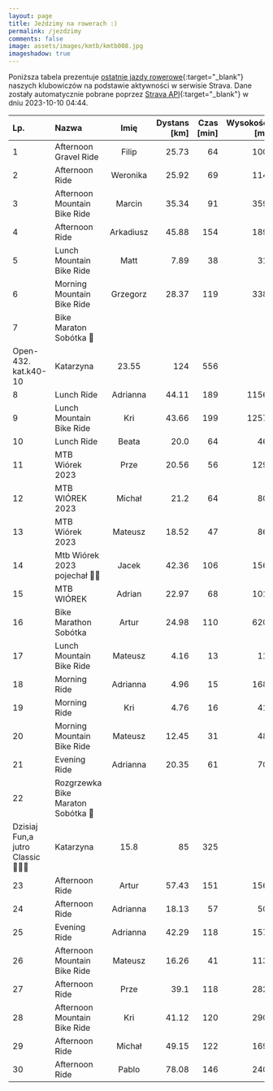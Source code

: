 ```yaml
---
layout: page
title: Jeździmy na rowerach :)
permalink: /jezdzimy
comments: false
image: assets/images/kmtb/kmtb008.jpg
imageshadow: true
---
```


Poniższa tabela prezentuje [ostatnie jazdy rowerowe](https://www.strava.com/clubs/336381){:target="_blank"} naszych klubowiczów na podstawie aktywności w serwisie Strava. Dane zostały automatycznie pobrane poprzez [Strava API](https://developers.strava.com/docs/reference/#api-Clubs-getClubActivitiesById){:target="_blank"} w dniu 2023-10-10 04:44.

Lp. | Nazwa | Imię | Dystans [km] | Czas [min] | Wysokość [m]
:--- | :--- | :---: | ---: | ---: | ---:
1|Afternoon Gravel Ride|Filip|25.73|64|100
2|Afternoon Ride|Weronika|25.92|69|114
3|Afternoon Mountain Bike Ride|Marcin|35.34|91|359
4|Afternoon Ride|Arkadiusz|45.88|154|189
5|Lunch Mountain Bike Ride|Matt|7.89|38|31
6|Morning Mountain Bike Ride|Grzegorz|28.37|119|338
7|Bike Maraton Sobótka 🚴
Open-432.  kat.k40-10|Katarzyna|23.55|124|556
8|Lunch Ride|Adrianna|44.11|189|1156
9|Lunch Mountain Bike Ride|Kri|43.66|199|1257
10|Lunch Ride|Beata|20.0|64|46
11|MTB Wiórek 2023|Prze|20.56|56|129
12|MTB WIÓREK 2023|Michał|21.2|64|80
13|MTB Wiórek 2023|Mateusz|18.52|47|86
14|Mtb Wiórek 2023 pojechał 🚴‍♂️|Jacek|42.36|106|156
15|MTB WIÓREK|Adrian|22.97|68|101
16|Bike Marathon Sobótka|Artur|24.98|110|620
17|Lunch Mountain Bike Ride|Mateusz|4.16|13|11
18|Morning Ride|Adrianna|4.96|15|168
19|Morning Ride|Kri|4.76|16|41
20|Morning Mountain Bike Ride|Mateusz|12.45|31|48
21|Evening Ride|Adrianna|20.35|61|70
22|Rozgrzewka Bike Maraton Sobótka 🚴
Dzisiaj Fun,a jutro Classic 💪🔥😀|Katarzyna|15.8|85|325
23|Afternoon Ride|Artur|57.43|151|156
24|Afternoon Ride|Adrianna|18.13|57|50
25|Evening Ride|Adrianna|42.29|118|157
26|Afternoon Mountain Bike Ride|Mateusz|16.26|41|113
27|Afternoon Ride|Prze|39.1|118|282
28|Afternoon Mountain Bike Ride|Kri|41.12|120|290
29|Afternoon Ride|Michał|49.15|122|169
30|Afternoon Ride|Pablo|78.08|146|240
